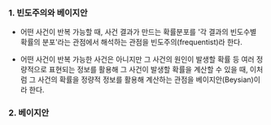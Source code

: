 ### 1. 빈도주의와 베이지안

- 어떤 사건이 반복 가능할 때, 사건 결과가 만드는 확률분포를 '각 결과의 빈도수별 확률의 분포'라는 관점에서 해석하는 관점을 빈도주의(frequentist)라 한다. 

- 어떤 사건이 반복 가능한 사건은 아니지만 그 사건의 원인이 발생할 확률 등 여러 정량적으로 표현되는 정보를 활용해 그 사건이 발생할 확률을 계산할 수 있을 때, 이처럼 그 사건의 확률을 정량적 정보를 활용해 계산하는 관점을 베이지안(Beysian)이라 한다.


### 2. 베이지안


